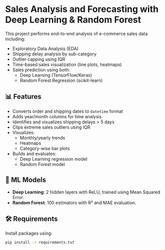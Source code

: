 # Sales Analysis and Forecasting with Deep Learning & Random Forest

This project performs end-to-end analysis of e-commerce sales data including:
- Exploratory Data Analysis (EDA)
- Shipping delay analysis by sub-category
- Outlier capping using IQR
- Time-based sales visualization (line plots, heatmaps)
- Sales prediction using both:
  - Deep Learning (TensorFlow/Keras)
  - Random Forest Regression (scikit-learn)

## 📊 Features
- Converts order and shipping dates to `datetime` format
- Adds year/month columns for time analysis
- Identifies and visualizes shipping delays > 5 days
- Clips extreme sales outliers using IQR
- Visualizes:
  - Monthly/yearly trends
  - Heatmaps
  - Category-wise bar plots
- Builds and evaluates:
  - Deep Learning regression model
  - Random Forest model


## 🧠 ML Models
- **Deep Learning**: 2 hidden layers with ReLU, trained using Mean Squared Error.
- **Random Forest**: 100 estimators with R² and MAE evaluation.

## 🛠 Requirements

Install packages using:
```bash
pip install -r requirements.txt
